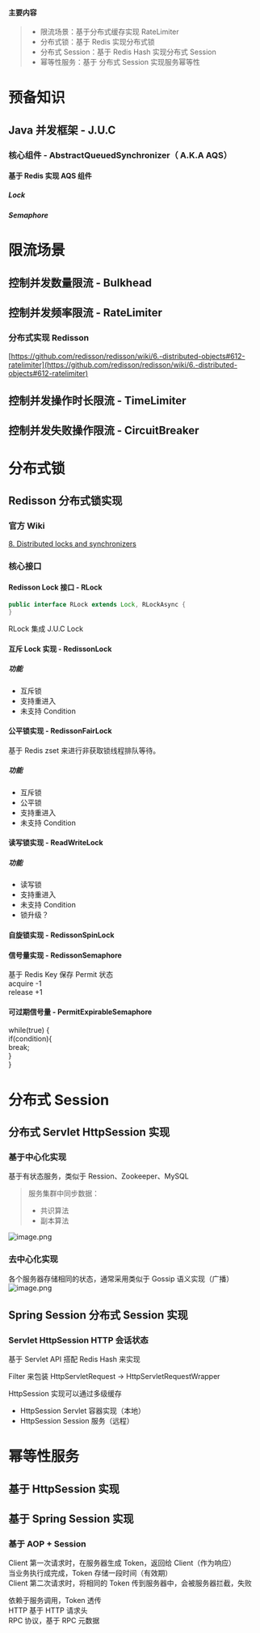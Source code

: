 > <a name="FGfAI"></a>
#### 主要内容
> - 限流场景：基于分布式缓存实现 RateLimiter
> - 分布式锁：基于 Redis 实现分布式锁
> - 分布式 Session：基于 Redis Hash 实现分布式 Session
> - 幂等性服务：基于 分布式 Session 实现服务幂等性

<a name="c5efz"></a>
# 预备知识
<a name="LrzAE"></a>
## Java 并发框架 - J.U.C
<a name="cRmZl"></a>
### 核心组件 - AbstractQueuedSynchronizer（ A.K.A AQS）
<a name="E6NP4"></a>
#### 基于 Redis 实现 AQS 组件
<a name="fWweD"></a>
##### Lock
<a name="QojDz"></a>
##### Semaphore
<a name="llv3n"></a>
# 限流场景
<a name="rbYqI"></a>
## 控制并发数量限流 - Bulkhead
<a name="uHBp1"></a>
## 控制并发频率限流 - RateLimiter
<a name="b2SRt"></a>
### 分布式实现 Redisson
[https://github.com/redisson/redisson/wiki/6.-distributed-objects#612-ratelimiter](https://github.com/redisson/redisson/wiki/6.-distributed-objects#612-ratelimiter)
<a name="bBiDB"></a>
## 控制并发操作时长限流 - TimeLimiter
<a name="MyfIO"></a>
## 控制并发失败操作限流 - CircuitBreaker
<a name="akGaB"></a>
# 分布式锁
<a name="ZGT68"></a>
## Redisson 分布式锁实现
<a name="DfBkg"></a>
### 官方 Wiki
[8. Distributed locks and synchronizers](https://github.com/redisson/redisson/wiki/8.-distributed-locks-and-synchronizers)
<a name="ou8JA"></a>
### 核心接口
<a name="lXsCM"></a>
#### Redisson Lock 接口 - RLock
```java
public interface RLock extends Lock, RLockAsync {
}
```
RLock 集成 J.U.C Lock


<a name="EPXGs"></a>
#### 互斥 Lock 实现 - RedissonLock
<a name="ye7pX"></a>
##### 功能

- 互斥锁
- 支持重进入
- 未支持 Condition

<a name="VD75g"></a>
#### 公平锁实现 - RedissonFairLock
基于 Redis zset 来进行非获取锁线程排队等待。
<a name="rH8Bf"></a>
##### 功能

- 互斥锁
- 公平锁
- 支持重进入
- 未支持 Condition

<a name="BXuZ0"></a>
#### 读写锁实现 - ReadWriteLock
<a name="l4LXA"></a>
##### 功能

- 读写锁
- 支持重进入
- 未支持 Condition
- 锁升级？

<a name="A1ChS"></a>
#### 自旋锁实现 - RedissonSpinLock

<a name="XWfA7"></a>
#### 信号量实现 - RedissonSemaphore 
基于 Redis Key 保存 Permit 状态<br />acquire -1<br />release +1
<a name="YEA3o"></a>
#### 可过期信号量 - PermitExpirableSemaphore
while(true) {<br />   if(condition){<br />break;<br />   }<br />}
<a name="aiiNT"></a>
# 分布式 Session
<a name="JiLnQ"></a>
## 分布式 Servlet HttpSession 实现
<a name="RXl7c"></a>
### 基于中心化实现
基于有状态服务，类似于 Ression、Zookeeper、MySQL
> 服务集群中同步数据：
> - 共识算法
> - 副本算法

![image.png](https://cdn.nlark.com/yuque/0/2023/png/222258/1685285519570-6f400c3c-87d4-4bce-9d64-905ad6c40cae.png#averageHue=%23fefefe&clientId=udf7b2e1f-30fb-4&from=paste&height=505&id=uf0d6706c&originHeight=631&originWidth=1487&originalType=binary&ratio=1.25&rotation=0&showTitle=false&size=35014&status=done&style=none&taskId=u9dca1765-ee16-48e9-ab02-b42cb4440bb&title=&width=1189.6)
<a name="oLJ2q"></a>
### 去中心化实现
各个服务器存储相同的状态，通常采用类似于 Gossip 语义实现（广播）<br />![image.png](https://cdn.nlark.com/yuque/0/2023/png/222258/1685285244849-3eb70030-d6da-4ff4-a723-a6466db51416.png#averageHue=%23fdfdfd&clientId=udf7b2e1f-30fb-4&from=paste&height=590&id=ua5a57830&originHeight=737&originWidth=1200&originalType=binary&ratio=1.25&rotation=0&showTitle=false&size=47507&status=done&style=none&taskId=u1ef4c598-b62a-42a2-8fdc-af5679d91a6&title=&width=960)
<a name="LksSY"></a>
## Spring Session 分布式 Session 实现
<a name="BMqPo"></a>
### Servlet HttpSession HTTP 会话状态
基于 Servlet API 搭配 Redis Hash 来实现

Filter  来包装 HttpServletRequest -> HttpServletRequestWrapper


HttpSession 实现可以通过多级缓存

- HttpSession Servlet 容器实现（本地）
- HttpSession Session 服务（远程）

<a name="Jfig0"></a>
# 幂等性服务
<a name="wjFhH"></a>
## 基于 HttpSession 实现
<a name="YH9AA"></a>
## 基于 Spring Session 实现
<a name="ptHA7"></a>
### 基于 AOP + Session
Client 第一次请求时，在服务器生成 Token，返回给 Client（作为响应）<br />当业务执行成完成，Token 存储一段时间（有效期）<br />Client 第二次请求时，将相同的 Token 传到服务器中，会被服务器拦截，失败

依赖于服务调用，Token 透传<br />HTTP 基于 HTTP 请求头<br />RPC 协议，基于 RPC 元数据





